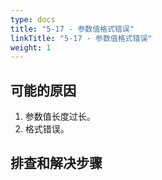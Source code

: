 ```yaml
---
type: docs
title: "5-17 - 参数值格式错误"
linkTitle: "5-17 - 参数值格式错误"
weight: 1
---
```


## 可能的原因

1. 参数值长度过长。
2. 格式错误。


## 排查和解决步骤



<p style="margin-top: 3rem;"> </p>